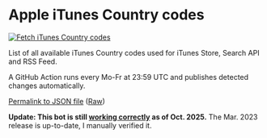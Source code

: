 # Apple iTunes Country codes

[![Fetch iTunes Country codes](https://github.com/jcoester/iTunes-country-codes/actions/workflows/fetch-itunes-country-codes.yml/badge.svg)](https://github.com/jcoester/iTunes-country-codes/actions/workflows/fetch-itunes-country-codes.yml)

List of all available iTunes Country codes used for iTunes Store, Search API and RSS Feed. 

A GitHub Action runs every Mo-Fr at 23:59 UTC and publishes detected changes automatically.

[Permalink to JSON file](itunes_country_codes.json) ([Raw](itunes_country_codes.json?raw=1))

**Update: This bot is still <ins>working correctly</ins>  as of Oct. 2025.** The Mar. 2023 release is up-to-date, I manually verified it.

